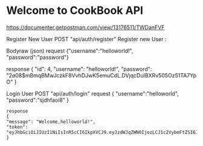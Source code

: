 # Welcome to CookBook API
https://documenter.getpostman.com/view/13176511/TWDanFVF

Register New User
POST "api/auth/register"
Register new User :

Bodyraw (json) 
request
{"username":"helloworld!",
"password":"password"}

response
{
    "id": 4,
    "username": "helloworld!",
    "password": "$2a$08$mBmqBMwJczkF8VvhDJwK5emuCdL.DVjqcDuIBXRv505Oz51TA7YpO"
}


Login User
POST "api/auth/login"
    request
    {
    "username":"helloworld",
    "password":"sjdhfaoi8"
    }

    response
    {
    "message": "Welcome,helloworld!",
    "token": "eyJhbGciOiJIUzI1NiIsInR5cCI6IkpXVCJ9.eyJzdWJqZWN0IjozLCJ1c2VybmFtZSI6ImhlbGxvd29ybGQiLCJpYXQiOjE2MTQyMDcxMzMsImV4cCI6MTYxNDIxMDczM30.gbQUGoqi8iOAxXr4RKR6otopc6fLF__hm_4HSajPh1E"
    }
